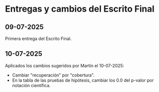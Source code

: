 # **Entregas y cambios del Escrito Final**

## 09-07-2025
Primera entrega del Escrito Final.

## 10-07-2025
Aplicados los cambios sugeridos por Martín el 10-07-2025:
- Cambiar "recuperación" por "cobertura".
- En la tabla de las pruebas de hipótesis, cambiar los 0.0 del p-valor por notación científica.